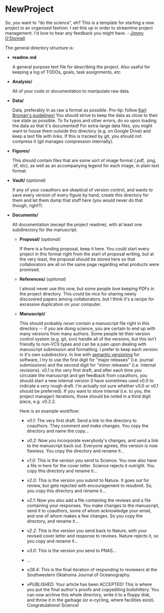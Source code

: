 # NewProject

So, you want to "do the science", eh? This is a template for starting a new project in an organized fashion. I set this up in order to streamline project management. I'd love to hear any feedback you might have. - [Jimmy O'Donnell](mailto:jodonnellbio@gmail.com)

The general directory structure is:

- **readme.md**

  A general purpose text file for describing the project. Also useful for keeping a log of TODOs, goals, task assignments, etc.

- **Analysis/**

  All of your code or documentation to manipulate raw data.

- **Data/**

  Data, preferably in as raw a format as possible. Pro-tip: follow  [Karl Broman's guidelines!](http://kbroman.org/dataorg/) You should strive to keep the data as close to their raw state as possible. To fix typos and other errors, do so upon loading the data so that it's documented! For extra-large data files, you might want to house them outside this directory (e.g. on Google Drive) and keep a text file with links. If this is tracked by git, you should not compress it (git manages compression internally).

- **Figures/**

  This should contain files that are some sort of image format (.pdf, .png, .tif, etc), as well as an accompanying legend for each image, in plain text format.

- **Vault/** (*optional*)

  If any of your coauthors are skeptical of version control, and wants to save every version of every figure by hand, create this directory for them and let them dump that stuff here (you would never do that though, right?).

- **Documents/**

  All documentation (except the project readme), with at least one subdirectory for the manuscript.
  
  - **Proposal/** (*optional*)
  
    If there is a funding proposal, keep it here. You could start every project in this format right from the start of proposal writing, but at the very least, the proposal should be stored here so that collaborators are all on the same page regarding what products were promised.

  - **References/** (*optional*)
    
    I almost never use this now, but some people love keeping PDFs in the project directory. This could be nice for sharing newly discovered papers among collaborators, but I think it's a recipe for excessive duplication on your computer.

  - **Manuscript/**

    This should probably *never* contain a manuscript file right in this directory -- if you are doing science, you are certain to end up with many versions from many authors. Some people let their version control system (e.g. git, svn) handle all of the versions, but this isn't friendly to non-VCS types and can be a pain upon dealing with manuscript submission and formatting. I prefer to keep each version in it's own subdirectory. In line with [semantic versioning](http://semver.org/) for software, I try to use the first digit for "major releases" (i.e. journal submissions) and the second digit for "minor releases" (i.e. internal revisions). v0.1 is the very first draft, and after each time you circulate the manuscript and get feedback from coauthors, you should start a new internal version (I have sometimes used v0.0 to indicate a *very* rough draft. I'm actually not sure whether v0.0 or v0.1 should be preferred). If you want to store internal (i.e. to you, the project manager) iterations, those should be noted in a third digit place, e.g. v0.2.2.

    Here is an example workflow:

    - *v0.1*: The very first draft. Send a link to the directory to coauthors. They comment and make changes. You copy the directory and name the copy...

    - *v0.2*: Now you incorporate everybody's changes, and send a link to the manuscript back out. Everyone agrees, *this* version is now flawless. You copy the directory and rename it...

    - *v1.0*: This is the version you send to Science. You now also have a file in here for the cover letter. Science rejects it outright. You copy this directory and rename it...

    - *v2.0*: This is the version you submit to Nature. It goes out for review, but gets rejected with encouragement to resubmit. So, you copy this directory and rename it...

    - *v2.1*: Now you also add a file containing the reviews and a file containing your responses. You make changes to the manuscript, send it to coauthors, some of whom acknowledge your email, and one of whom makes a few changes. So you copy the directory, and rename it...

    - *v2.2*: This is the version you send back to Nature, with your revised cover letter and response to reviews. Nature rejects it, so you copy and rename it...

    - *v3.0*: This is the version you send to PNAS...

    - ...

    - *v28.4*: This is the final iteration of responding to reviewers at the Southwestern Oklahoma Journal of Oceanography.

    - *vPUBLISHED*: Your article has been ACCEPTED! This is where you put the final author's proofs and copyediting bullshittery. You can now archive this whole directory, write it to a floppy disk, and throw it in the garbage (or e-cycling, where facilities exist). Congratulations! Science!
